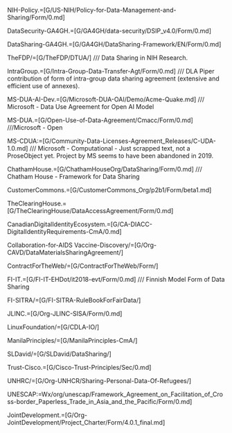 
NIH-Policy.=[G/US-NIH/Policy-for-Data-Management-and-Sharing/Form/0.md]

DataSecurity-GA4GH.=[G/GA4GH/data-security/DSIP_v4.0/Form/0.md]

DataSharing-GA4GH.=[G/GA4GH/DataSharing-Framework/EN/Form/0.md]

TheFDP/=[G/TheFDP/DTUA/] /// Data Sharing in NIH Research.

IntraGroup.=[G/Intra-Group-Data-Transfer-Agt/Form/0.md] /// DLA Piper contribution of form of intra-group data sharing agreement (extensive and efficient use of annexes).

MS-DUA-AI-Dev.=[G/Microsoft-DUA-OAI/Demo/Acme-Quake.md] /// Microsoft - Data Use Agreement for Open AI Model 

MS-DUA.=[G/Open-Use-of-Data-Agreement/Cmacc/Form/0.md] ///Microsoft - Open 

MS-CDUA:=[G/Community-Data-Licenses-Agreement_Releases/C-UDA-1.0.md] /// 
Microsoft - Computational - Just scrapped text, not a ProseObject yet.  Project by MS seems to have been abandoned in 2019.

ChathamHouse.=[G/ChathamHouseOrg/DataSharing/Form/0.md] /// Chatham House - Framework for Data Sharing

CustomerCommons.=[G/CustomerCommons_Org/p2b1/Form/beta1.md]

TheClearingHouse.=[G/TheClearingHouse/DataAccessAgreement/Form/0.md]

CanadianDigitalIdentityEcosystem.=[G/CA-DIACC-DigitalIdentityRequirements-CmA/0.md]

Collaboration-for-AIDS Vaccine-Discovery/=[G/Org-CAVD/DataMaterialsSharingAgreement/]

ContractForTheWeb/=[G/ContractForTheWeb/Form/]

FI-IT.=[G/FI-IT-EHDot/it2018-evt/Form/0.md] /// Finnish Model Form of Data Sharing

FI-SITRA/=[G/FI-SITRA-RuleBookForFairData/]

JLINC.=[G/Org-JLINC-SISA/Form/0.md]  

LinuxFoundation/=[G/CDLA-IO/]

ManilaPrinciples/=[G/ManilaPrinciples-CmA/]

SLDavid/=[G/SLDavid/DataSharing/]

Trust-Cisco.=[G/Cisco-Trust-Principles/Sec/0.md]

UNHRC/=[G/Org-UNHCR/Sharing-Personal-Data-Of-Refugees/]

UNESCAP:=Wx/org/unescap/Framework_Agreement_on_Facilitation_of_Cross-border_Paperless_Trade_in_Asia_and_the_Pacific/Form/0.md]

JointDevelopment.=[G/Org-JointDevelopment/Project_Charter/Form/4.0.1_final.md]
